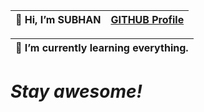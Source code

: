 
| 👋 Hi, I’m SUBHAN | [GITHUB Profile]( https://github.com/Subhan-1)  |            
|-------------------|---

| 🌱 I’m currently learning everything.   
|----


# <i>Stay awesome!</i>
          
